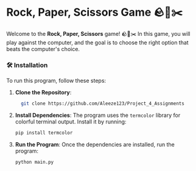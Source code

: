 # Rock, Paper, Scissors Game 🪨📄✂️

Welcome to the **Rock, Paper, Scissors** game! 🪨📄✂️ In this game, you will play against the computer, and the goal is to choose the right option that beats the computer's choice.


### 🛠️ Installation

To run this program, follow these steps:

1. **Clone the Repository**:
    ```bash
      git clone https://github.com/Aleeze123/Project_4_Assignments
    ```

2. **Install Dependencies**:
    The program uses the `termcolor` library for colorful terminal output. Install it by running:
    ```bash
    pip install termcolor
    ```

3. **Run the Program**:
    Once the dependencies are installed, run the program:
    ```bash
    python main.py
    ```
